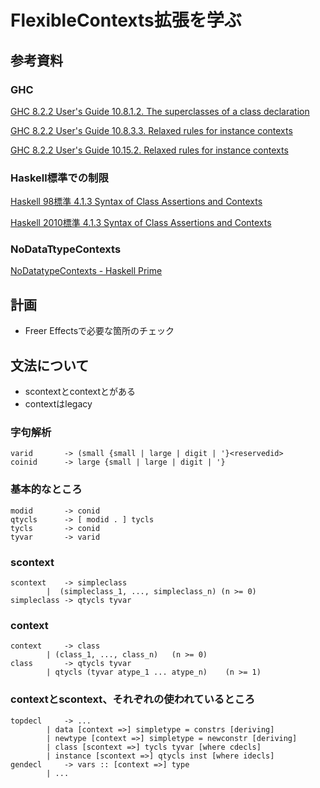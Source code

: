 FlexibleContexts拡張を学ぶ
==========================

参考資料
--------

### GHC

[GHC 8.2.2 User's Guide 10.8.1.2. The superclasses of a class declaration](
	https://downloads.haskell.org/~ghc/latest/docs/html/users_guide/glasgow_exts.html#the-superclasses-of-a-class-declaration )

[GHC 8.2.2 User's Guide 10.8.3.3. Relaxed rules for instance contexts](
	https://downloads.haskell.org/~ghc/latest/docs/html/users_guide/glasgow_exts.html#relaxed-rules-for-instance-contexts )

[GHC 8.2.2 User's Guide 10.15.2. Relaxed rules for instance contexts](
	https://downloads.haskell.org/~ghc/latest/docs/html/users_guide/glasgow_exts.html#the-context-of-a-type-signature )

### Haskell標準での制限

[Haskell 98標準 4.1.3 Syntax of Class Assertions and Contexts](
	https://www.haskell.org/onlinereport/decls.html )

[Haskell 2010標準 4.1.3 Syntax of Class Assertions and Contexts](
	https://www.haskell.org/onlinereport/haskell2010/haskellch4.html#x10-630004.1 )

### NoDataTtypeContexts

[NoDatatypeContexts - Haskell Prime](
	https://prime.haskell.org/wiki/NoDatatypeContexts )

計画
----

* Freer Effectsで必要な箇所のチェック

文法について
------------

* scontextとcontextとがある
* contextはlegacy

### 字句解析

	varid		-> (small {small | large | digit | '}<reservedid>
	coinid		-> large {small | large | digit | '}

### 基本的なところ

	modid		-> conid
	qtycls		-> [ modid . ] tycls
	tycls		-> conid
	tyvar		-> varid

### scontext

	scontext	-> simpleclass
			|  (simpleclass_1, ..., simpleclass_n) (n >= 0)
	simpleclass	-> qtycls tyvar

### context

	context		-> class
			| (class_1, ..., class_n) 	(n >= 0)
	class		-> qtycls tyvar
			| qtycls (tyvar atype_1 ... atype_n)	(n >= 1)

### contextとscontext、それぞれの使われているところ

	topdecl		-> ...
			| data [context =>] simpletype = constrs [deriving]
			| newtype [context =>] simpletype = newconstr [deriving]
			| class [scontext =>] tycls tyvar [where cdecls]
			| instance [scontext =>] qtycls inst [where idecls]
	gendecl		-> vars :: [context =>] type
			| ...
